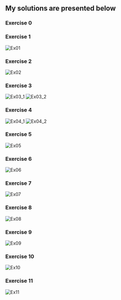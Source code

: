 <h2>My solutions are presented below</h2>

<h3>Exercise 0</h3>

<h3>Exercise 1</h3>

![Ex01](https://user-images.githubusercontent.com/91955435/210113209-4b31e68b-0180-46d2-84fe-77d9ad1d1411.gif)

<h3>Exercise 2</h3>

![Ex02](https://user-images.githubusercontent.com/91955435/210113216-1bd71727-9769-458f-a6cf-9f9a0223700e.gif)

<h3>Exercise 3</h3>

![Ex03_1](https://user-images.githubusercontent.com/91955435/210114334-7dcaa6f7-8e1d-4c39-8a2d-7712bf220e49.gif)
![Ex03_2](https://user-images.githubusercontent.com/91955435/210114347-50c1df4f-19ed-4f0e-8be8-fa58af13d385.gif)

<h3>Exercise 4</h3>

![Ex04_1](https://user-images.githubusercontent.com/91955435/210113286-8c4a87fc-871e-4df3-b205-f61dd7c0ded7.gif)
![Ex04_2](https://user-images.githubusercontent.com/91955435/210113288-2ac51779-ed12-45c3-8793-457149b254ce.gif)

<h3>Exercise 5</h3>

![Ex05](https://user-images.githubusercontent.com/91955435/210144832-08c5e6bb-9b11-40a5-8eb1-e443674ed41b.gif)

<h3>Exercise 6</h3>

![Ex06](https://user-images.githubusercontent.com/91955435/210681937-8fe11a6d-e49c-4669-a185-8ad188b8a7d4.gif)

<h3>Exercise 7</h3>

![Ex07](https://user-images.githubusercontent.com/91955435/210144871-1b1a30c4-a677-4479-88e7-73bc6ba63237.gif)

<h3>Exercise 8</h3>

![Ex08](https://user-images.githubusercontent.com/91955435/210145019-675ad7b7-d120-412c-906f-948a5386d1ae.gif)

<h3>Exercise 9</h3>

![Ex09](https://user-images.githubusercontent.com/91955435/210145105-41a958bd-70a2-4ef0-ad57-66f26702d0ff.gif)

<h3>Exercise 10</h3>

![Ex10](https://user-images.githubusercontent.com/91955435/210681905-b6d72474-2e7a-44b6-b480-9b377e9073d1.gif)

<h3>Exercise 11</h3>

![Ex11](https://user-images.githubusercontent.com/91955435/210681920-0873d351-e70e-4673-b21c-c95cec0c48c4.gif)


